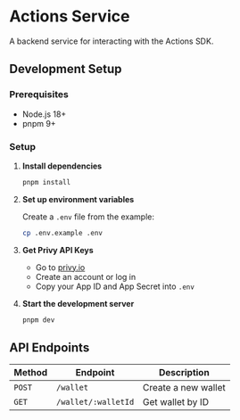 # Actions Service

A backend service for interacting with the Actions SDK.

## Development Setup

### Prerequisites

- Node.js 18+
- pnpm 9+

### Setup

1. **Install dependencies**

   ```bash
   pnpm install
   ```

2. **Set up environment variables**

   Create a `.env` file from the example:

   ```bash
   cp .env.example .env
   ```

3. **Get Privy API Keys**

   - Go to [privy.io](https://privy.io)
   - Create an account or log in
   - Copy your App ID and App Secret into `.env`

4. **Start the development server**
   ```bash
   pnpm dev
   ```

## API Endpoints

| Method | Endpoint            | Description         |
| ------ | ------------------- | ------------------- |
| `POST` | `/wallet`           | Create a new wallet |
| `GET`  | `/wallet/:walletId` | Get wallet by ID    |
